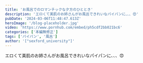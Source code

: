 ```yaml
---
title: 'お風呂でのロマンチックな夕方のひととき'
description: 'エロくて美肌のお姉さんがお風呂できれいなパイパンに、、、😍'
pubDate: '2024-03-06T11:48:47.613Z'
heroImage: '/blog-placeholder.jpg'
video: 'https://www.pornhub.com/embed/ph5cdf2bb021bc6'
categories: ['本編無修正']
tags: ['パイパン', '風呂']
author: '["sexford_university"]'
---
```


エロくて美肌のお姉さんがお風呂できれいなパイパンに、、、😍

